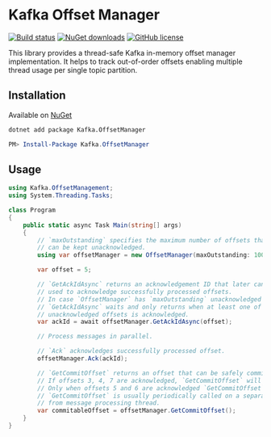 # Kafka Offset Manager

[![Build status](https://img.shields.io/github/workflow/status/tautvydasversockas/kafka-offset-manager/publish-nuget)](https://github.com/tautvydasversockas/kafka-offset-manager/actions/workflows/pipeline.yml)
[![NuGet downloads](https://img.shields.io/nuget/v/kafka.offsetmanager.svg)](https://www.nuget.org/packages/Kafka.OffsetManager/)
[![GitHub license](https://img.shields.io/github/license/mashape/apistatus.svg)](https://github.com/tautvydasversockas/kafka-offset-manager/blob/main/LICENSE)

This library provides a thread-safe Kafka in-memory offset manager implementation. It helps to track out-of-order offsets enabling multiple thread usage per single topic partition. 

## Installation

Available on [NuGet](https://www.nuget.org/packages/Kafka.OffsetManager/)

```bash
dotnet add package Kafka.OffsetManager
```

```powershell
PM> Install-Package Kafka.OffsetManager
```

## Usage

```csharp
using Kafka.OffsetManagement;
using System.Threading.Tasks;

class Program
{
    public static async Task Main(string[] args)
    {
        // `maxOutstanding` specifies the maximum number of offsets that
        // can be kept unacknowledged.
        using var offsetManager = new OffsetManager(maxOutstanding: 10000);

        var offset = 5;

        // `GetAckIdAsync` returns an acknowledgement ID that later can be
        // used to acknowledge successfully processed offsets.
        // In case `OffsetManager` has `maxOutstanding` unacknowledged offsets,
        // `GetAckIdAsync` waits and only returns when at least one of the 
        // unacknowledged offsets is acknowledged.
        var ackId = await offsetManager.GetAckIdAsync(offset);

        // Process messages in parallel.

        // `Ack` acknowledges successfully processed offset.
        offsetManager.Ack(ackId);

        // `GetCommitOffset` returns an offset that can be safely committed.
        // If offsets 3, 4, 7 are acknowledged, `GetCommitOffset` will return 4.
        // Only when offsets 5 and 6 are acknowledged `GetCommitOffset` will return 7.
        // `GetCommitOffset` is usually periodically called on a separate
        // from message processing thread.
        var commitableOffset = offsetManager.GetCommitOffset();
    }
}
```
